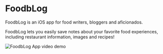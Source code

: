 # FoodbLog
FoodbLog is an iOS app for food writers, bloggers and aficionados. 

FoodbLog lets you easily save notes about your favorite food experiences, including restaurant information, images and recipes!

![FoodbLog App video demo](https://github.com/ayunav/LFS/blob/master/FoodbLogAppDemo.gif)
